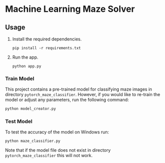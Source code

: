 # Machine Learning Maze Solver
## Usage
1. Install the required dependencies.
   ```
   pip install -r requirements.txt
   ```
2. Run the app.
   ```
   python app.py
   ```
### Train Model
This project contains a pre-trained model for classifying maze images in directory `pytorch_maze_classifier`. However, if you would like to re-train the model or adjust any parameters, run the following command: 
```bash
python model_creator.py
```
### Test Model
To test the accuracy of the model on Windows run: 
```
python maze_classifier.py
```
Note that if the model file does not exist in directory `pytorch_maze_classifier` this will not work.
